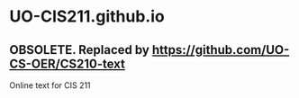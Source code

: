 # UO-CIS211.github.io

## OBSOLETE.  Replaced by https://github.com/UO-CS-OER/CS210-text

Online text for CIS 211
